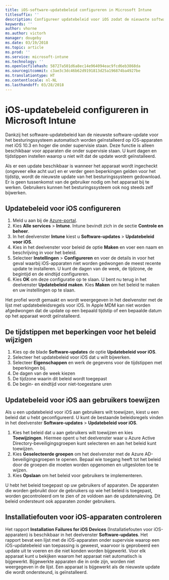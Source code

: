 ```yaml
---
title: iOS-software-updatebeleid configureren in Microsoft Intune
titlesuffix: ''
description: Configureer updatebeleid voor iOS zodat de nieuwste software-update automatisch wordt geïnstalleerd door iOS-apparaten die onder supervisie staan.
keywords: ''
author: vhorne
ms.author: victorh
manager: dougeby
ms.date: 03/19/2018
ms.topic: article
ms.prod: ''
ms.service: microsoft-intune
ms.technology: ''
ms.openlocfilehash: 58727a501d6a8ec14e964094eac9fcd6eb3868da
ms.sourcegitcommit: c3ae3c3dc46b62d9191813d25a196874ba4927be
ms.translationtype: HT
ms.contentlocale: nl-NL
ms.lasthandoff: 03/28/2018
---
```

# <a name="configure-ios-update-policies-in-microsoft-intune"></a>iOS-updatebeleid configureren in Microsoft Intune

Dankzij het software-updatebeleid kan de nieuwste software-update voor het besturingssysteem automatisch worden geïnstalleerd op iOS-apparaten met iOS 10.3 en hoger die onder supervisie staan. Deze functie is alleen beschikbaar voor apparaten die onder supervisie staan. U kunt dagen en tijdstippen instellen waarop u niet wilt dat de update wordt geïnstalleerd. 

Als er een update beschikbaar is wanneer het apparaat wordt ingecheckt (ongeveer elke acht uur) en er verder geen beperkingen gelden voor het tijdstip, wordt de nieuwste update van het besturingssysteem gedownload. Er is geen tussenkomst van de gebruiker nodig om het apparaat bij te werken. Gebruikers kunnen het besturingssysteem ook nog steeds zelf bijwerken.

## <a name="configure-the-ios-update-policy"></a>Updatebeleid voor iOS configureren
1. Meld u aan bij de [Azure-portal](https://portal.azure.com).
2. Kies **Alle services** > **Intune**. Intune bevindt zich in de sectie **Controle en beheer**.
3. In het deelvenster **Intune** kiest u **Software-updates** > **Updatebeleid voor iOS**.
4. Kies in het deelvenster voor beleid de optie **Maken** en voer een naam en beschrijving in voor het beleid.
5. Selecteer **Instellingen** > **Configureren** en voer de details in voor het geval waarbij iOS-apparaten niet worden gedwongen de meest recente update te installeren. U kunt de dagen van de week, de tijdzone, de begintijd en de eindtijd configureren.
6. Kies **OK** om deze configuratie op te slaan. U bent nu terug in het deelvenster **Updatebeleid maken**. Kies **Maken** om het beleid te maken en uw instellingen op te slaan.

Het profiel wordt gemaakt en wordt weergegeven in het deelvenster met de lijst met updatebeleidsregels voor iOS. In Apple MDM kan niet worden afgedwongen dat de update op een bepaald tijdstip of een bepaalde datum op het apparaat wordt geïnstalleerd. 

## <a name="change-the-restricted-times-for-the-policy"></a>De tijdstippen met beperkingen voor het beleid wijzigen

1.  Kies op de blade **Software-updates** de optie **Updatebeleid voor iOS**.
2.  Selecteer het updatebeleid voor iOS dat u wilt bijwerken.
3.  Selecteer **Eigenschappen** en werk de gegevens voor de tijdstippen met beperkingen bij.
4.  De dagen van de week kiezen
5.  De tijdzone waarin dit beleid wordt toegepast
6.  De begin- en eindtijd voor niet-toegestane uren

## <a name="assign-an-ios-update-policy-to-users"></a>Updatebeleid voor iOS aan gebruikers toewijzen

Als u een updatebeleid voor iOS aan gebruikers wilt toewijzen, kiest u een beleid dat u hebt geconfigureerd. U kunt de bestaande beleidsregels vinden in het deelvenster **Software-updates** > **Updatebeleid voor iOS**.

1. Kies het beleid dat u aan gebruikers wilt toewijzen en kies **Toewijzingen**. Hiermee opent u het deelvenster waar u Azure Active Directory-beveiligingsgroepen kunt selecteren en aan het beleid kunt toewijzen.
2. Kies **Geselecteerde groepen** om het deelvenster met de Azure AD-beveiligingsgroepen te openen. Bepaal wie toegang heeft tot het beleid door de groepen die moeten worden opgenomen en uitgesloten toe te wijzen.
3. Kies **Opslaan** om het beleid voor gebruikers te implementeren.

U hebt het beleid toegepast op uw gebruikers of apparaten. De apparaten die worden gebruikt door de gebruikers op wie het beleid is toegepast, worden gecontroleerd om te zien of ze voldoen aan de updatenaleving. Dit beleid ondersteunt ook apparaten zonder gebruikers.

## <a name="monitor-ios-device-installation-failures"></a>Installatiefouten voor iOS-apparaten controleren
<!-- 1352223 -->
Het rapport **Installation Failures for iOS Devices** (Installatiefouten voor iOS-apparaten) is beschikbaar in het deelvenster **Software-updates**. Het rapport bevat een lijst met de iOS-apparaten onder supervisie waarop een iOS-updatebeleid van toepassing is geweest, waarvoor is geprobeerd een update uit te voeren en die niet konden worden bijgewerkt. Voor elk apparaat kunt u bekijken waarom het apparaat niet automatisch is bijgewerkt. Bijgewerkte apparaten die in orde zijn, worden niet weergegeven in de lijst. Een apparaat is bijgewerkt als de nieuwste update die wordt ondersteund, is geïnstalleerd.

